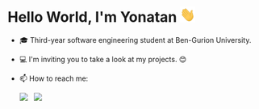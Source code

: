 # Hello World, I'm Yonatan <img src="https://raw.githubusercontent.com/yonatandiga12/yonatandiga12/main/wave.gif" width="30px" height="30px" />

- 🎓 Third-year software engineering student at Ben-Gurion University.

- 💻 I'm inviting you to take a look at my projects. :blush:

- 📫 How to reach me:

     [<img src="https://img.icons8.com/color/48/000000/linkedin.png" width="3.5%"/>](https://www.linkedin.com/in/yonatan-diga/) &nbsp; <a href="mailto:digayonatan@gmail.com"> <img src="https://img.icons8.com/fluent/48/000000/gmail.png" width="3.5%"/>

<!--
**yonatandiga12/yonatandiga12** is a ✨ _special_ ✨ repository because its `README.md` (this file) appears on your GitHub profile.
Here are some ideas to get you started:

- 🔭 I’m currently working on ...
- 🌱 I’m currently learning ...
- 👯 I’m looking to collaborate on ...
- 🤔 I’m looking for help with ...
- 💬 Ask me about ...
- 😄 Pronouns: ...
- ⚡ Fun fact: ...

 &nbsp; [<img src="https://github.com/sciencepal/sciencepal/blob/master/assets/discord-round.svg" width="3.5%"/>](https://discord.gg/MnUUbHe)
-->
